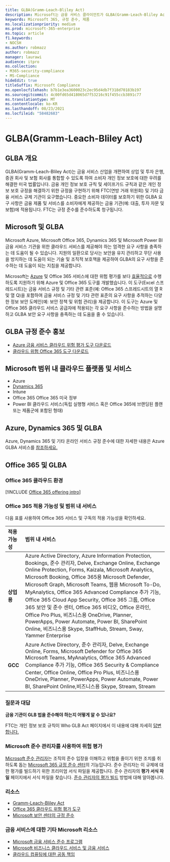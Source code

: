 ```yaml
---
title: GLBA(Gramm-Leach-Bliley Act)
description: Microsoft는 금융 서비스 클라이언트가 GLBA(Gramm-Leach-Bliley Act)의 개인 정보 및 보안 요구 사항을 준수할 수 있습니다.
keywords: Microsoft 365, 규정 준수, 제품
ms.localizationpriority: medium
ms.prod: microsoft-365-enterprise
ms.topic: article
f1.keywords:
- NOCSH
ms.author: robmazz
author: robmazz
manager: laurawi
audience: itpro
ms.collection:
- M365-security-compliance
- MS-Compliance
hideEdit: true
titleSuffix: Microsoft Compliance
ms.openlocfilehash: b7b1e3ea3600023c2ec95d4db7f318d70183b197
ms.sourcegitcommit: 4c00fd65d418065d7f53216c91f455ccb3891c77
ms.translationtype: MT
ms.contentlocale: ko-KR
ms.lasthandoff: 08/23/2021
ms.locfileid: "58482683"
---
```

# <a name="gramm-leach-bliley-act-glba"></a>GLBA(Gramm-Leach-Bliley Act)

## <a name="glba-overview"></a>GLBA 개요

GLBA(Gramm-Leach-Bliley Act)는 금융 서비스 산업을 개편하여 상업 및 투자 은행, 증권 회사 및 보험 회사를 통합할 수 있도록 하여 소비자 개인 정보 보호에 대한 우려를 해결한 미국 법률입니다. 금융 개인 정보 보호 규칙 및 세이프가드 규칙과 같은 개인 정보 보호 규정을 해결하기 위한 규정을 구현하기 위해 FTC(연방 거래 위원회) 및 기타 금융 서비스 규제 기관이 요구했습니다. 중요한 소비자 데이터를 보호하기 위한 GLBA 요구 사항은 금융 제품 및 서비스를 소비자에게 제공하는 금융 기관(예: 대출, 투자 자문 및 보험)에 적용됩니다. FTC는 규정 준수를 준수하도록 청구됩니다.

## <a name="microsoft-and-glba"></a>Microsoft 및 GLBA

Microsoft Azure, Microsoft Office 365, Dynamics 365 및 Microsoft Power BI 금융 서비스 기관을 위한 클라우드 서비스를 제공해야 하는 엄격한 요구 사항을 충족하는 데 도움이 될 수 있습니다. 지원의 일환으로 당사는 보안을 유지 관리하고 무단 사용을 방지하는 데 도움이 되는 기술 및 조직적 보호책을 제공하여 GLBA의 요구 사항을 준수하는 데 도움이 되는 지침을 제공합니다.

Microsoft는 [Azure](https://servicetrust.microsoft.com/ViewPage/TrustDocuments?command=Download&downloadType=Document&downloadId=6b218946-c235-4234-9beb-d557e39a3f44&docTab=6d000410-c9e9-11e7-9a91-892aae8839ad_Compliance_Guides) 및 Office 365 서비스에 대한 위험 평가를 보다 [효율적으로](https://servicetrust.microsoft.com/ViewPage/TrustDocuments?command=Download&downloadType=Document&downloadId=55702ffd-c35a-4619-8722-ab71c0c02002&docTab=6d000410-c9e9-11e7-9a91-892aae8839ad_Compliance_Guides) 수행하도록 지원하기 위해 Azure 및 Office 365 도구를 개발했습니다. 이 도구(Excel 스프레드시트)는 금융 서비스 규정 및 기타 관련 표준(예: Office 365 스프레드시트의 열 R 및 열 Q)을 포함하여 금융 서비스 규정 및 기타 관련 표준의 요구 사항을 추적하는 다양한 정보 보안 도메인(예: 보안 정책 및 위험 관리)을 제공합니다. 이 도구는 Azure 및 Office 365 클라우드 서비스 공급자에 적용되는 각 요구 사항을 준수하는 방법을 설명하고 GLBA 보안 요구 사항을 충족하는 데 도움을 줄 수 있습니다.

## <a name="promote-your-glba-compliance"></a>GLBA 규정 준수 홍보

- [Azure 금융 서비스 클라우드 위험 평가 도구 다운로드](https://servicetrust.microsoft.com/ViewPage/TrustDocuments?command=Download&downloadType=Document&downloadId=6b218946-c235-4234-9beb-d557e39a3f44&docTab=6d000410-c9e9-11e7-9a91-892aae8839ad_Compliance_Guides)
- [클라우드 위험 Office 365 도구 다운로드](https://servicetrust.microsoft.com/ViewPage/TrustDocuments?command=Download&downloadType=Document&downloadId=55702ffd-c35a-4619-8722-ab71c0c02002&docTab=6d000410-c9e9-11e7-9a91-892aae8839ad_Compliance_Guides)

## <a name="microsoft-in-scope-cloud-platforms--services"></a>Microsoft 범위 내 클라우드 플랫폼 및 서비스

- Azure
- [Dynamics 365](https://aka.ms/d365-compliance-list)
- Intune
- Office 365 Office 365 미국 정부
- Power BI 클라우드 서비스(독립 실행형 서비스 혹은 Office 365에 브랜딩된 플랜 또는 제품군에 포함된 형태)

## <a name="azure-dynamics-365-and-glba"></a>Azure, Dynamics 365 및 GLBA

Azure, Dynamics 365 및 기타 온라인 서비스 규정 준수에 대한 자세한 내용은 Azure GLBA 서비스를 [참조하세요.](/azure/compliance/offerings/offering-glba-us)

## <a name="office-365-and-glba"></a>Office 365 및 GLBA

### <a name="office-365-cloud-environments"></a>Office 365 클라우드 환경

[!INCLUDE [Office 365 offering intro](../includes/o365-offering-introduction.md)]

### <a name="office-365-applicability-and-in-scope-services"></a>Office 365 적용 가능성 및 범위 내 서비스

다음 표를 사용하여 Office 365 서비스 및 구독의 적용 가능성을 확인하세요.

| **적용 가능성** | **범위 내 서비스** |
|:------------------|:----------------------|
| **상업용** | Azure Active Directory, Azure Information Protection, Bookings, 준수 관리자, Delve, Exchange Online, Exchange Online Protection, Forms, Kaizala, Microsoft Analytics, Microsoft Booking, Office 365용 Microsoft Defender, Microsoft Graph, Microsoft Teams, 웹용 Microsoft To-Do, MyAnalytics, Office 365 Advanced Compliance 추가 기능, Office 365 Cloud App Security, Office 365 그룹, Office 365 보안 및 준수 센터, Office 365 비디오, Office 온라인, Office Pro Plus, 비즈니스용 OneDrive, Planner, PowerApps, Power Automate, Power BI, SharePoint Online, 비즈니스용 Skype, StaffHub, Stream, Sway, Yammer Enterprise |
| **GCC** | Azure Active Directory, 준수 관리자, Delve, Exchange Online, Forms, Microsoft Defender for Office 365 Microsoft Teams, MyAnalytics, Office 365 Advanced Compliance 추가 기능, Office 365 Security & Compliance Center, Office Online, Office Pro Plus, 비즈니스용 OneDrive, Planner, PowerApps, Power Automate, Power BI, SharePoint Online,비즈니스용 Skype, Stream, Stream |

### <a name="frequently-asked-questions"></a>질문과 대답

**금융 기관이 GLB 법을 준수해야 하는지 어떻게 알 수 있나요?**

FTC는 개인 정보 보호 규칙이 Who GLB Act 페이지에서 이 내용에 대해 자세히 [답변합니다.](https://www.ftc.gov/tips-advice/business-center/guidance/how-comply-privacy-consumer-financial-information-rule-gramm#whois)

### <a name="use-microsoft-compliance-manager-to-assess-your-risk"></a>Microsoft 준수 관리자를 사용하여 위험 평가

[Microsoft 준수 관리자](/microsoft-365/compliance/compliance-manager)는 조직의 준수 입장을 이해하고 위험을 줄이기 위한 조치를 취하도록 돕는 [Microsoft 365 규정 준수 센터](/microsoft-365/compliance/microsoft-365-compliance-center)의 기능입니다. 준수 관리자는 이 규제에 대한 평가를 빌드하기 위한 프리미엄 서식 파일을 제공합니다. 준수 관리자의 **평가 서식 파일** 페이지에서 서식 파일을 찾습니다. [준수 관리자의 평가 빌드](/microsoft-365/compliance/compliance-manager-assessments) 방법에 대해 알아봅니다.

### <a name="resources"></a>리소스

- [Gramm-Leach-Bliley Act](https://www.ftc.gov/tips-advice/business-center/privacy-and-security/gramm-leach-bliley-act)
- [Office 365 클라우드 위험 평가 도구](https://servicetrust.microsoft.com/ViewPage/TrustDocuments?command=Download&downloadType=Document&downloadId=55702ffd-c35a-4619-8722-ab71c0c02002&docTab=6d000410-c9e9-11e7-9a91-892aae8839ad_Compliance_Guides)
- [Microsoft 보안 센터의 규정 준수](https://www.microsoft.com/trust-center/compliance/compliance-overview)

### <a name="other-microsoft-resources-for-financial-services"></a>금융 서비스에 대한 기타 Microsoft 리소스

- [Microsoft 금융 서비스 준수 프로그램](https://www.microsoft.com/download/details.aspx?id=55332)
- [Microsoft 비즈니스 클라우드 서비스 및 금융 서비스](https://www.microsoft.com/trustcenter/cloudservices/financialservices)
- [클라우드 컴퓨팅에 대한 공동 책임](https://aka.ms/sharedresponsibility)
